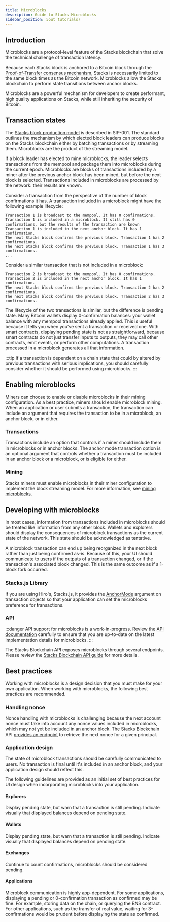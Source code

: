 ```yaml
---
title: Microblocks
description: Guide to Stacks Microblocks
sidebar_position: 5out tutorials)
---
```


## Introduction

Microblocks are a protocol-level feature of the Stacks blockchain that solve the technical challenge of transaction latency.

Because each Stacks block is anchored to a Bitcoin block through the [Proof-of-Transfer consensus mechanism](../stacks-academy/proof-of-transfer),
Stacks is necessarily limited to the same block times as the Bitcoin network. Microblocks allow the Stacks blockchain to
perform state transitions between anchor blocks.

Microblocks are a powerful mechanism for developers to create performant, high quality applications on Stacks, while
still inheriting the security of Bitcoin.

## Transaction states

The [Stacks block production model](https://github.com/stacksgov/sips/blob/main/sips/sip-001/sip-001-burn-election.) is described in SIP-001. The standard outlines the mechanism by which elected
block leaders can produce blocks on the Stacks blockchain either by batching transactions or by streaming them.
Microblocks are the product of the streaming model.

If a block leader has elected to mine microblocks, the leader selects transactions from the mempool and package them
into microblocks during the current epoch. Microblocks are blocks of transactions included by a miner after the previous
anchor block has been mined, but before the next block is selected. Transactions included in microblocks are processed by
the network: their results are known.

Consider a transaction from the perspective of the number of block confirmations it has. A transaction included in a
microblock might have the following example lifecycle:

```
Transaction 1 is broadcast to the mempool. It has 0 confirmations.
Transaction 1 is included in a microblock. It still has 0 confirmations, but the results of the transaction are known
Transaction 1 is included in the next anchor block. It has 1 confirmation.
The next Stacks block confirms the previous block. Transaction 1 has 2 confirmations.
The next Stacks block confirms the previous block. Transaction 1 has 3 confirmations.
...
```

Consider a similar transaction that is not included in a microblock:

```
Transaction 2 is broadcast to the mempool. It has 0 confirmations.
Transaction 2 is included in the next anchor block. It has 1 confirmation.
The next Stacks block confirms the previous block. Transaction 2 has 2 confirmations.
The next Stacks block confirms the previous block. Transaction 2 has 3 confirmations.
```

The lifecycle of the two transactions is similar, but the difference is pending state. Many Bitcoin wallets display
0-confirmation balances: your wallet balance with any mempool transactions already applied. This is useful because it
tells you when you've sent a transaction or received one. With smart contracts, displaying pending state is not as
straightforward, because smart contracts do not just transfer inputs to outputs, they may call other contracts, emit
events, or perform other computations. A transaction processed in a microblock generates all that information.

:::tip
If a transaction is dependent on a chain state that could by altered by previous transactions with serious
implications, you should carefully consider whether it should be performed using microblocks.
:::

## Enabling microblocks

Miners can choose to enable or disable microblocks in their mining configuration. As a best practice, miners should enable
microblock mining. When an application or user submits a transaction, the transaction can include an argument that
requires the transaction to be in a microblock, an anchor block, or in either.

### Transactions

Transactions include an option that controls if a miner should include them in microblocks or in anchor blocks. The
anchor mode transaction option is an optional argument that controls whether a transaction must be included in
an anchor block or a microblock, or is eligible for either.

### Mining

Stacks miners must enable microblocks in their miner configuration to implement the block streaming model. For more
information, see [mining microblocks](../stacks-academy/mining#microblocks).

## Developing with microblocks

In most cases, information from transactions included in microblocks should be treated like information from any other
block. Wallets and explorers should display the consequences of microblock transactions as the current state of the
network. This state should be acknowledged as tentative.

A microblock transaction can end up being reorganized in the next block rather than just being confirmed as-is. Because
of this, your UI should communicate to users if the outputs of a transaction changed, or if the transaction's associated
block changed. This is the same outcome as if a 1-block fork occurred.

### Stacks.js Library

If you are using Hiro's, Stacks.js, it provides the [AnchorMode](https://stacks.js.org/enums/transactions.AnchorMode.html) argument on transaction objects so that your application can set the microblocks preference for transactions.

### API

:::danger
API support for microblocks is a work-in-progress. Review the [API documentation][microblocks_api] carefully to
ensure that you are up-to-date on the latest implementation details for microblocks.
:::

The Stacks Blockchain API exposes microblocks through several endpoints. Please review the
[Stacks Blockchain API guide](https://docs.hiro.so/get-started/stacks-blockchain-api#microblocks-support) for more details.

## Best practices

Working with microblocks is a design decision that you must make for your own application. When working with
microblocks, the following best practices are recommended.

### Handling nonce

Nonce handling with microblocks is challenging because the next account nonce must take into account any nonce values
included in microblocks, which may not yet be included in an anchor block. The Stacks Blockchain API
[provides an endpoint][] to retrieve the next nonce for a given principal.

### Application design

The state of microblock transactions should be carefully communicated to users. No transaction is final until it's
included in an anchor block, and your application design should reflect this.

The following guidelines are provided as an initial set of best practices for UI design when incorporating microblocks
into your application.

#### Explorers

Display pending state, but warn that a transaction is still pending. Indicate visually that displayed balances depend
on pending state.

#### Wallets

Display pending state, but warn that a transaction is still pending. Indicate visually that displayed balances depend
on pending state.

#### Exchanges

Continue to count confirmations, microblocks should be considered pending.

#### Applications

Microblock communication is highly app-dependent. For some applications, displaying a pending or 0-confirmation
transaction as confirmed may be fine. For example, storing data on the chain, or querying the BNS contract. For other
applications, such as the transfer of real value, waiting for 3-confirmations would be prudent before displaying the
state as confirmed.

[anchormode]: https://stacks.js.org/enums/transactions.AnchorMode.html
[stacks blockchain api guide]: https://docs.hiro.so/get-started/stacks-blockchain-api#microblocks-support
[provides an endpoint]: https://docs.hiro.so/get-started/stacks-blockchain-api#nonce-handling
[microblocks_api]: https://docs.hiro.so/api#tag/Microblocks
